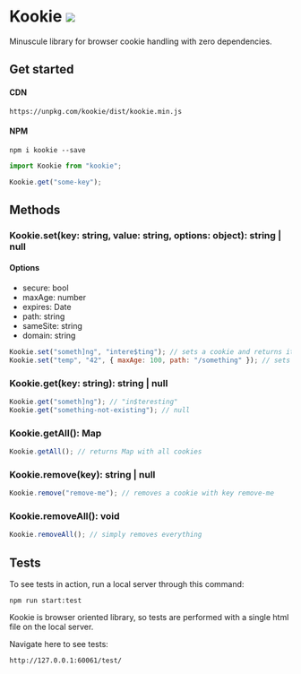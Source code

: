# Kookie ![](https://img.badgesize.io/velociraptorcze/kookie/master/dist/kookie.min.js.svg?compression=gzip)
Minuscule library for browser cookie handling with zero dependencies.

## Get started

#### CDN
```
https://unpkg.com/kookie/dist/kookie.min.js
```

#### NPM

```
npm i kookie --save
```

```js
import Kookie from "kookie";

Kookie.get("some-key");
```

## Methods

### Kookie.set(key: string, value: string, options: object): string | null

#### Options
- secure: bool
- maxAge: number
- expires: Date
- path: string
- sameSite: string
- domain: string

```js
Kookie.set("someth]ng", "intere$ting"); // sets a cookie and returns it in a string: "someth%5Dng=in%24teresting;"
Kookie.set("temp", "42", { maxAge: 100, path: "/something" }); // sets "temp" cookie with 100 second life span
```

### Kookie.get(key: string): string | null

```js
Kookie.get("someth]ng"); // "in$teresting"
Kookie.get("something-not-existing"); // null
```

### Kookie.getAll(): Map

```js
Kookie.getAll(); // returns Map with all cookies 
```

### Kookie.remove(key): string | null

```js
Kookie.remove("remove-me"); // removes a cookie with key remove-me
```

### Kookie.removeAll(): void

```js
Kookie.removeAll(); // simply removes everything
```

## Tests

To see tests in action, run a local server through this command:
```
npm run start:test
```

Kookie is browser oriented library, so tests are performed with a single html file on the local server. 

Navigate here to see tests:
```
http://127.0.0.1:60061/test/
```
